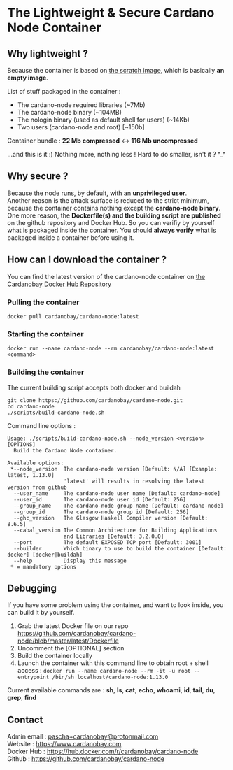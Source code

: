 # The Lightweight & Secure Cardano Node Container

## Why lightweight ?

Because the container is based on [the scratch image](https://hub.docker.com/_/scratch "The Scratch Image"), which is basically **an empty image**.

List of stuff packaged in the container :

* The cardano-node required libraries (~7Mb)
* The cardano-node binary (~104MB)
* The nologin binary (used as default shell for users) (~14Kb)
* Two users (cardano-node and root) [~150b]

Container bundle : **22 Mb compressed** <-> **116 Mb uncompressed**

...and this is it :) Nothing more, nothing less ! Hard to do smaller, isn't it ? ^_^

## Why secure ?

Because the node runs, by default, with an **unprivileged user**. \
Another reason is the attack surface is reduced to the strict minimum, because the container contains nothing except the **cardano-node binary**. \
One more reason, the **Dockerfile(s) and the building script are published** on the github repository and Docker Hub. So you can verifiy by yourself what is packaged inside the container. You should **always verify** what is packaged inside a container before using it.

## How can I download the container ?
You can find the latest version of the cardano-node container on [the Cardanobay Docker Hub Repository](https://hub.docker.com/repository/docker/cardanobay/cardano-node "the Cardanobay Docker Hub Repository")

### Pulling the container
```
docker pull cardanobay/cardano-node:latest
```
### Starting the container
```
docker run --name cardano-node --rm cardanobay/cardano-node:latest <command>
```

### Building the container

The current building script accepts both docker and buildah

```
git clone https://github.com/cardanobay/cardano-node.git
cd cardano-node
./scripts/build-cardano-node.sh
```

Command line options :

```
Usage: ./scripts/build-cardano-node.sh --node_version <version> [OPTIONS]
  Build the Cardano Node container.

Available options:
 *--node_version  The cardano-node version [Default: N/A] [Example: latest, 1.13.0]
                  'latest' will results in resolving the latest version from github
  --user_name     The cardano-node user name [Default: cardano-node]
  --user_id       The cardano-node user id [Default: 256]
  --group_name    The cardano-node group name [Default: cardano-node]
  --group_id      The cardano-node group id [Default: 256]
  --ghc_version   The Glasgow Haskell Compiler version [Default: 8.6.5]
  --cabal_version The Common Architecture for Building Applications
                  and Libraries [Default: 3.2.0.0]
  --port          The default EXPOSED TCP port [Default: 3001]
  --builder       Which binary to use to build the container [Default: docker] [docker|buildah]
  --help          Display this message
 * = mandatory options

```

## Debugging
If you have some problem using the container, and want to look inside, you can build it by yourself.
1. Grab the latest Docker file on our repo https://github.com/cardanobay/cardano-node/blob/master/latest/Dockerfile
2. Uncomment the [OPTIONAL] section
3. Build the container locally
4. Launch the container with this command line to obtain root + shell access : `docker run --name cardano-node --rm -it -u root --entrypoint /bin/sh localhost/cardano-node:1.13.0`

Current available commands are : **sh**, **ls**, **cat**, **echo**, **whoami**, **id**, **tail**, **du**, **grep**, **find**

## Contact

Admin email : pascha+cardanobay@protonmail.com \
Website : https://www.cardanobay.com \
Docker Hub : https://hub.docker.com/r/cardanobay/cardano-node \
Github : https://github.com/cardanobay/cardano-node
